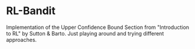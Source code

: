 # RL-Bandit

Implementation of the Upper Confidence Bound Section from "Introduction to RL" by Sutton & Barto.
Just playing around and trying different approaches.
